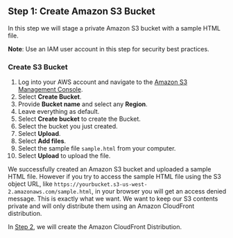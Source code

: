 ## Step 1: Create Amazon S3 Bucket

In this step we will stage a private Amazon S3 bucket with a sample HTML file.

**Note**: Use an IAM user account in this step for security best practices.

### Create S3 Bucket
1. Log into your AWS account and navigate to the [Amazon S3 Management Console](https://s3.console.aws.amazon.com/).
2. Select **Create Bucket**.
3. Provide **Bucket name** and select any **Region**.
4. Leave everything as default.
5. Select **Create bucket** to create the Bucket.
6. Select the bucket you just created.
7. Select **Upload**.
8. Select **Add files**.
9. Select the sample file `sample.html` from your computer.
10. Select **Upload** to upload the file.

We successfully created an Amazon S3 bucket and uploaded a sample HTML file. However if you try to access the sample HTML file using the S3 object URL, like `https://yourbucket.s3-us-west-2.amazonaws.com/sample.html`, in your browser you will get an access denied message. This is exactly what we want. We want to keep our S3 contents private and will only distribute them using an Amazon CloudFront distribution.

In [Step 2](../2-Create_CloudFront_Distribution/README.md), we will create the Amazon CloudFront Distribution.
